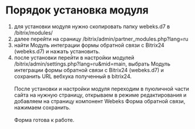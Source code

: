 # Порядок установка модуля
1. для установки модуля нужно скопировать папку webeks.d7 в /bitrix/modules/<br />
2. далее перейти на сраницу /bitrix/admin/partner_modules.php?lang=ru<br />
3. найти Модуль интеграции формы обратной связи с Bitrix24 (webeks.d7) и нажать установить.<br /> 
4. после установки перейти в настройки модулей /bitrix/admin/settings.php?lang=ru&mid=main, выбрать Модуль интеграции формы обратной связи с Bitrix24 (webeks.d7) и сохранить URL вебхука полученный в bitrix24. <br /> <br /> 
После установки и настройки модуля переходим в пуюличной части сайта на нужную страницу, открываем в режиме редактирования и добавляем на страницу компонент Webeks Форма обратной связи, нажимаем сохранить. <br /> <br /> 
Форма готова к работе.







